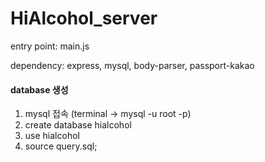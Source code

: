 # HiAlcohol_server

entry point: main.js

dependency: express, mysql, body-parser, passport-kakao


#### database 생성
1. mysql 접속 (terminal -> mysql -u root -p)
2. create database hialcohol
3. use hialcohol
4. source query.sql;
